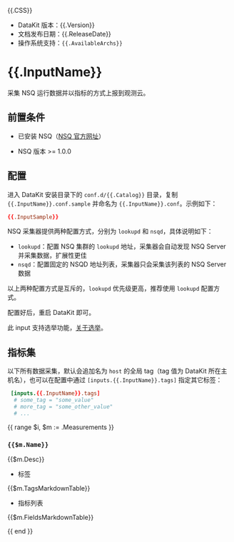 {{.CSS}}

- DataKit 版本：{{.Version}}
- 文档发布日期：{{.ReleaseDate}}
- 操作系统支持：`{{.AvailableArchs}}`

# {{.InputName}}

采集 NSQ 运行数据并以指标的方式上报到观测云。

## 前置条件

- 已安装 NSQ（[NSQ 官方网址](https://nsq.io/)）

- NSQ 版本 >= 1.0.0

## 配置

进入 DataKit 安装目录下的 `conf.d/{{.Catalog}}` 目录，复制 `{{.InputName}}.conf.sample` 并命名为 `{{.InputName}}.conf`。示例如下：

```toml
{{.InputSample}} 
```

NSQ 采集器提供两种配置方式，分别为 `lookupd` 和 `nsqd`，具体说明如下：

- `lookupd`：配置 NSQ 集群的 `lookupd` 地址，采集器会自动发现 NSQ Server 并采集数据，扩展性更佳
- `nsqd`：配置固定的 NSQD 地址列表，采集器只会采集该列表的 NSQ Server 数据

以上两种配置方式是互斥的，`lookupd` 优先级更高，推荐使用 `lookupd` 配置方式。

配置好后，重启 DataKit 即可。

此 input 支持选举功能，[关于选举](election)。

## 指标集

以下所有数据采集，默认会追加名为 `host` 的全局 tag（tag 值为 DataKit 所在主机名），也可以在配置中通过 `[inputs.{{.InputName}}.tags]` 指定其它标签：

``` toml
 [inputs.{{.InputName}}.tags]
  # some_tag = "some_value"
  # more_tag = "some_other_value"
  # ...
```

{{ range $i, $m := .Measurements }}

### `{{$m.Name}}`

{{$m.Desc}}

-  标签

{{$m.TagsMarkdownTable}}

- 指标列表

{{$m.FieldsMarkdownTable}}

{{ end }} 
